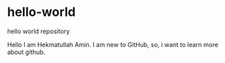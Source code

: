 # hello-world
hello world repository

Hello I am Hekmatullah Amin. I am new to GitHub, so, i want to learn more about github.
